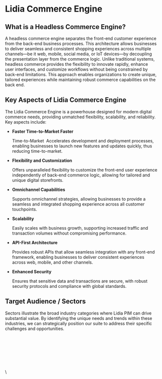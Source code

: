 # Lidia Commerce Engine

## What is a Headless Commerce Engine?

A headless commerce engine separates the front-end customer experience from the back-end business processes. This architecture allows businesses to deliver seamless and consistent shopping experiences across multiple channels—be it web, mobile, social media, or IoT devices—by decoupling the presentation layer from the commerce logic. Unlike traditional systems, headless commerce provides the flexibility to innovate rapidly, enhance user interfaces, and customize workflows without being constrained by back-end limitations. This approach enables organizations to create unique, tailored experiences while maintaining robust commerce capabilities on the back end.

## Key Aspects of Lidia Commerce Engine

The Lidia Commerce Engine is a powerhouse designed for modern digital commerce needs, providing unmatched flexibility, scalability, and reliability. Key aspects include:

*   **Faster Time-to-Market Faster**&#x20;

    Time-to-Market  Accelerates development and deployment processes, enabling businesses to launch new features and updates quickly, thus reducing time-to-market.
*   **Flexibility and Customization**&#x20;

    Offers unparalleled flexibility to customize the front-end user experience independently of back-end commerce logic, allowing for tailored and unique digital storefronts.&#x20;
*   **Omnichannel Capabilities**&#x20;

    Supports omnichannel strategies, allowing businesses to provide a seamless and integrated shopping experience across all customer touchpoints.&#x20;
*   **Scalability**

    Easily scales with business growth, supporting increased traffic and transaction volumes without compromising performance.&#x20;
*   **API-First Architecture**&#x20;

    Provides robust APIs that allow seamless integration with any front-end framework, enabling businesses to deliver consistent experiences across web, mobile, and other channels.&#x20;
*   **Enhanced Security**&#x20;

    Ensures that sensitive data and transactions are secure, with robust security protocols and compliance with global standards.

## **Target Audience / Sectors**

Sectors illustrate the broad industry categories where Lidia PIM can drive substantial value. By identifying the unique needs and trends within these industries, we can strategically position our suite to address their specific challenges and opportunities.

<div>

<figure><img src="../../.gitbook/assets/1 (1).png" alt=""><figcaption></figcaption></figure>

 

<figure><img src="../../.gitbook/assets/2 (1).png" alt=""><figcaption></figcaption></figure>

 

<figure><img src="../../.gitbook/assets/5 (1).png" alt=""><figcaption></figcaption></figure>

 

<figure><img src="../../.gitbook/assets/6 (1).png" alt=""><figcaption></figcaption></figure>

</div>

<div>

<figure><img src="../../.gitbook/assets/3 (1).png" alt=""><figcaption></figcaption></figure>

 

<figure><img src="../../.gitbook/assets/4 (1).png" alt=""><figcaption></figcaption></figure>

 

<figure><img src="../../.gitbook/assets/7 (1).png" alt=""><figcaption></figcaption></figure>

 

<figure><img src="../../.gitbook/assets/8 (1).png" alt=""><figcaption></figcaption></figure>

</div>

\

